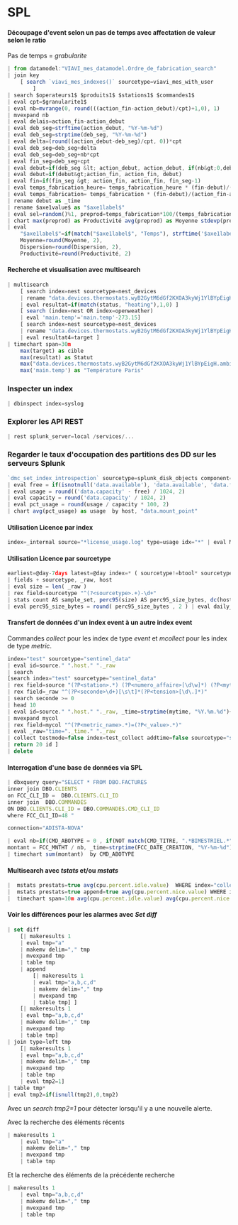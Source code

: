 # SPL

#### Découpage d'event selon un pas de temps avec affectation de valeur selon le ratio
Pas de temps = $grabularite$

```javascript
| from datamodel:"VIAVI_mes_datamodel.Ordre_de_fabrication_search" 
| join key 
    [ search `viavi_mes_indexes()` sourcetype=viavi_mes_with_user 
        ] 
| search $operateurs1$ $produits1$ $stations1$ $commandes1$ 
| eval cpt=$granularite1$ 
| eval nb=mvrange(0, round(((action_fin-action_debut)/cpt)+1,0), 1) 
| mvexpand nb 
| eval delais=action_fin-action_debut
| eval deb_seg=strftime(action_debut, "%Y-%m-%d") 
| eval deb_seg=strptime(deb_seg, "%Y-%m-%d")
| eval delta=(round((action_debut-deb_seg)/cpt, 0))*cpt
| eval deb_seg=deb_seg+delta
| eval deb_seg=deb_seg+nb*cpt
| eval fin_seg=deb_seg+cpt
| eval debut=if(deb_seg &lt; action_debut, action_debut, if(nb&gt;0,deb_seg, action_debut))
| eval debut=if(debut&gt;action_fin, action_fin, debut)
| eval fin=if(fin_seg &gt; action_fin, action_fin, fin_seg-1)
| eval temps_fabrication_heure= temps_fabrication_heure * (fin-debut)/(action_fin-action_debut), temps_interruption_heure= temps_interruption_heure * (fin-debut)/(action_fin-action_debut)
| eval temps_fabrication= temps_fabrication * (fin-debut)/(action_fin-action_debut), temps_interruption= temps_interruption * (fin-debut)/(action_fin-action_debut), temps_encyclage= temps_encyclage * (fin-debut)/(action_fin-action_debut)
| rename debut as _time
| rename $axe1value$ as "$axe1label$" 
| eval sel=random()%1, preprod=temps_fabrication*100/(temps_fabrication+(random()%1000*if(sel==0, 1, -1))) 
| chart max(preprod) as Productivité avg(preprod) as Moyenne stdevp(preprod) as Dispersion by "$axe1label$" $span1$ 
| eval 
    "$axe1label$"=if(match("$axe1label$", "Temps"), strftime('$axe1label$', "%d/%m/%Y"), '$axe1label$'),
    Moyenne=round(Moyenne, 2),
    Dispersion=round(Dispersion, 2),
    Productivité=round(Productivité, 2)
```

#### Recherche et visualisation avec multisearch

```javascript
| multisearch 
    [ search index=nest sourcetype=nest_devices 
    | rename "data.devices.thermostats.wyB2GytM6dGf2KXOA3kyWj1YlBYpEigH.hvac_state" as status 
    | eval resultat=if(match(status, "heating"),1,0) ] 
    [ search (index=nest OR index=openweather) 
    | eval 'main.temp'='main.temp'-273.15] 
    [ search index=nest sourcetype=nest_devices 
    | rename "data.devices.thermostats.wyB2GytM6dGf2KXOA3kyWj1YlBYpEigH.target_temperature_c" as target 
    | eval resultat4=target ] 
| timechart span=30m 
    max(target) as cible 
    max(resultat) as Statut 
    max("data.devices.thermostats.wyB2GytM6dGf2KXOA3kyWj1YlBYpEigH.ambient_temperature_c") as "Température maison" 
    max('main.temp') as "Température Paris"
```

### Inspecter un index
```javascript
| dbinspect index=syslog
```

### Explorer les API REST
```javascript
| rest splunk_server=local /services/...
```

### Regarder le taux d'occupation des partitions des DD sur les serveurs Splunk
```javascript
`dmc_set_index_introspection` sourcetype=splunk_disk_objects component=Partitions
| eval free = if(isnotnull('data.available'), 'data.available', 'data.free') 
| eval usage = round(('data.capacity' - free) / 1024, 2) 
| eval capacity = round('data.capacity' / 1024, 2)
| eval pct_usage = round(usage / capacity * 100, 2)
| chart avg(pct_usage) as usage  by host, "data.mount_point"
```

#### Utilisation Licence par index
```javascript
index=_internal source="*license_usage.log" type=usage idx="*" | eval MB = round(b/1048576,2) | eval st_idx = st.": ".idx | fields ** | timechart span=1d sum(MB) by st_idx | addtotals
```

#### Utilisation Licence par sourcetype
```javascript
earliest=@day-7days latest=@day index=* ( sourcetype!=btool* sourcetype!=splunk* sourcetype!=*too_small* sourcetype!=stash )
| fields + sourcetype, _raw, host
| eval size = len( _raw )
| rex field=sourcetype "^(?<sourcetype>.+)-\d+"
| stats count AS sample_set, perc95(size) AS perc95_size_bytes, dc(host) AS NumHosts BY sourcetype
| eval perc95_size_bytes = round( perc95_size_bytes , 2 ) | eval daily_size_per_host_MB=round(((perc95_size_bytes*sample_set)/(NumHosts*7*1024*1024)), 2) | eval daily_size_MB = round((perc95_size_bytes*sample_set)/(7*1024*1024),2) | sort -daily_size_MB | addcoltotals daily_size_MB
```

#### Transfert de données d'un index event à un autre index event

Commandes _collect_ pour les index de type _event_ et _mcollect_ pour les index de type _metric_.

```javascript
index="test" sourcetype="sentinel_data"
| eval id=source." ".host." "._raw
| search
[search index="test" sourcetype="sentinel_data"
| rex field=source "(?P<station>.*) (?P<numero_affaire>[\d\w]*) (?P<mytime>(?P<annee>\d{4})\.(?P<mois>\d{2})\.(?P<jour>\d{2})).*- (?P<collect_de_voies>.*)\.txt"
| rex field=_raw "^(?P<seconde>\d+)[\s\t]*(?P<tension>[\d\.]*)"
| search seconde >= 0
| head 10
| eval id=source." ".host." "._raw, _time=strptime(mytime, "%Y.%m.%d")+seconde, mycol=mvappend(mycol, "seconde=".seconde), mycol=mvappend(mycol, "tension=".tension)
| mvexpand mycol
| rex field=mycol "^(?P<metric_name>.*)=(?P<_value>.*)"
| eval _raw="time="._time." "._raw
| collect testmode=false index=test_collect addtime=false sourcetype="sentinel_data_metric"
| return 20 id ]
| delete
```

#### Interrogation d'une base de données via SPL
```javascript
| dbxquery query="SELECT * FROM DBO.FACTURES
inner join DBO.CLIENTS
on FCC_CLI_ID =  DBO.CLIENTS.CLI_ID
inner join  DBO.COMMANDES 
ON DBO.CLIENTS.CLI_ID = DBO.COMMANDES.CMD_CLI_ID
where FCC_CLI_ID=48 " 

connection="ADISTA-NOVA"

| eval nb=if(CMD_ABOTYPE = 0 , if(NOT match(CMD_TITRE, ".*BIMESTRIEL.*"), 1,2), if(CMD_ABOTYPE = 1, 3, if(CMD_ABOTYPE = 2, 6,12))), nb=if(CMD_ABOTYPE=1, 1, nb),
montant = FCC_MNTHT / nb, _time=strptime(FCC_DATE_CREATION, "%Y-%m-%d")
| timechart sum(montant)  by CMD_ABOTYPE
```

#### Multisearch avec _tstats_ et/ou _mstats_
```javascript
|  mstats prestats=true avg(cpu.percent.idle.value)  WHERE index="collectd" AND source="http:collectd" span=10m
|  mstats prestats=true append=true avg(cpu.percent.nice.value) WHERE index="collectd" AND source="http:collectd" span=10m
|  timechart span=10m avg(cpu.percent.idle.value) avg(cpu.percent.nice.value)
```

#### Voir les différences pour les alarmes avec _Set diff_
```javascript
| set diff 
    [| makeresults 1 
    | eval tmp="a" 
    | makemv delim="," tmp 
    | mvexpand tmp 
    | table tmp 
    | append 
        [| makeresults 1 
        | eval tmp="a,b,c,d" 
        | makemv delim="," tmp 
        | mvexpand tmp 
        | table tmp] ] 
    [| makeresults 1 
    | eval tmp="a,b,c,d" 
    | makemv delim="," tmp 
    | mvexpand tmp 
    | table tmp] 
| join type=left tmp 
    [| makeresults 1 
    | eval tmp="a,b,c,d"
    | makemv delim="," tmp 
    | mvexpand tmp 
    | table tmp
    | eval tmp2=1]
| table tmp*
| eval tmp2=if(isnull(tmp2),0,tmp2)
```
Avec un _search tmp2=1_ pour détecter lorsqu'il y a une nouvelle alerte.

Avec la recherche des éléments récents
```javascript
| makeresults 1 
    | eval tmp="a" 
    | makemv delim="," tmp 
    | mvexpand tmp 
    | table tmp
```

Et la recherche des éléments de la précédente recherche
```javascript
| makeresults 1 
    | eval tmp="a,b,c,d"
    | makemv delim="," tmp 
    | mvexpand tmp 
    | table tmp
```

